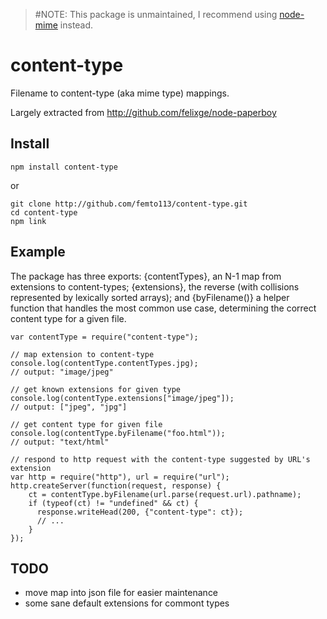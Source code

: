 
> #NOTE: This package is unmaintained, I recommend using [node-mime](https://github.com/bentomas/node-mime) instead.

# content-type

Filename to content-type (aka mime type) mappings.

Largely extracted from http://github.com/felixge/node-paperboy

## Install

    npm install content-type

or

    git clone http://github.com/femto113/content-type.git
    cd content-type
    npm link

## Example

The package has three exports: {contentTypes}, an N-1 map from extensions to content-types;
{extensions}, the reverse (with collisions represented by lexically sorted arrays); and {byFilename()} a
helper function that handles the most common use case, determining the correct content
type for a given file.

    var contentType = require("content-type");

    // map extension to content-type 
    console.log(contentType.contentTypes.jpg);
    // output: "image/jpeg"

    // get known extensions for given type
    console.log(contentType.extensions["image/jpeg"]);
    // output: ["jpeg", "jpg"]

    // get content type for given file
    console.log(contentType.byFilename("foo.html"));
    // output: "text/html"

    // respond to http request with the content-type suggested by URL's extension
    var http = require("http"), url = require("url");
    http.createServer(function(request, response) {
        ct = contentType.byFilename(url.parse(request.url).pathname);
        if (typeof(ct) != "undefined" && ct) {
          response.writeHead(200, {"content-type": ct});
          // ...
        }
    });

## TODO

- move map into json file for easier maintenance
- some sane default extensions for commont types
